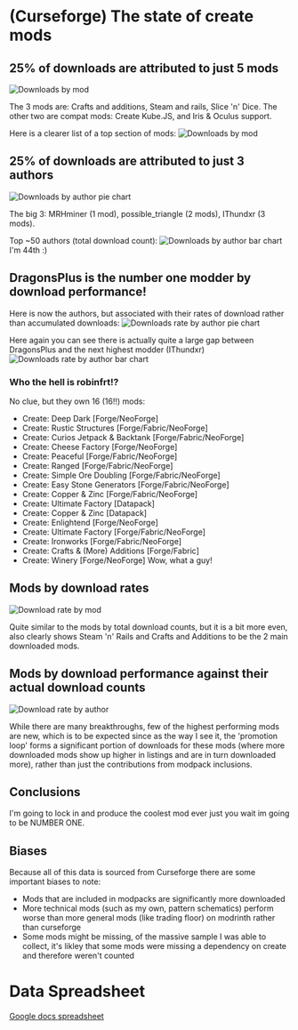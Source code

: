 # (Curseforge) The state of create mods

## 25% of downloads are attributed to just 5 mods

![Downloads by mod](/images/downloads_by_mod_pie.png)

The 3 mods are: Crafts and additions, Steam and rails, Slice 'n' Dice. The other two are compat mods: Create Kube.JS, and Iris & Oculus support.

Here is a clearer list of a top section of mods:
![Downloads by mod](/images/downloads_by_mod_bar.png)

## 25% of downloads are attributed to just 3 authors

![Downloads by author pie chart](/images/downloads_by_author_pie.png)

The big 3: MRHminer (1 mod), possible_triangle (2 mods), IThundxr (3 mods).

Top ~50 authors (total download count):
![Downloads by author bar chart](/images/downloads_by_author_bar.png)
I'm 44th :)

## DragonsPlus is the number one modder by download performance!

Here is now the authors, but associated with their rates of download rather than accumulated downloads:
![Downloads rate by author pie chart](/images/downloads_rate_by_author_pie.png)

Here again you can see there is actually quite a large gap between DragonsPlus and the next highest modder (IThundxr)
![Downloads rate by author bar chart](/images/downloads_rate_by_author_bar.png)

### Who the hell is robinfrt!?

No clue, but they own 16 (16!!) mods:
- Create: Deep Dark [Forge/NeoForge]
- Create: Rustic Structures [Forge/Fabric/NeoForge]
- Create: Curios Jetpack & Backtank [Forge/Fabric/NeoForge]
- Create: Cheese Factory [Forge/NeoForge]
- Create: Peaceful [Forge/Fabric/NeoForge]
- Create: Ranged [Forge/Fabric/NeoForge]
- Create: Simple Ore Doubling [Forge/Fabric/NeoForge]
- Create: Easy Stone Generators [Forge/Fabric/NeoForge]
- Create: Copper & Zinc [Forge/Fabric/NeoForge]
- Create: Ultimate Factory [Datapack]
- Create: Copper & Zinc [Datapack]
- Create: Enlightend [Forge/NeoForge]
- Create: Ultimate Factory [Forge/Fabric/NeoForge]
- Create: Ironworks [Forge/Fabric/NeoForge]
- Create: Crafts & (More) Additions [Forge/Fabric]
- Create: Winery [Forge/NeoForge]
Wow, what a guy!

## Mods by download rates

![Download rate by mod](/images/download_rate_by_mod.png)

Quite similar to the mods by total download counts, but it is a bit more even, also clearly shows Steam 'n' Rails and Crafts and Additions to be the 2 main downloaded mods.

## Mods by download performance against their actual download counts

![Download rate by author](/images/download_rate_against_downloads.png)

While there are many breakthroughs, few of the highest performing mods are new, which is to be expected since as the way I see it, the 'promotion loop' forms a significant portion of downloads for these mods (where more downloaded mods show up higher in listings and are in turn downloaded more), rather than just the contributions from modpack inclusions.

## Conclusions

I'm going to lock in and produce the coolest mod ever just you wait im going to be NUMBER ONE.  

## Biases

Because all of this data is sourced from Curseforge there are some important biases to note:

- Mods that are included in modpacks are significantly more downloaded
- More technical mods (such as my own, pattern schematics) perform worse than more general mods (like trading floor) on modrinth rather than curseforge
- Some mods might be missing, of the massive sample I was able to collect, it's likley that some mods were missing a dependency on create and therefore weren't counted

# Data Spreadsheet
[Google docs spreadsheet](https://docs.google.com/spreadsheets/d/1LioDgjSDE3QhZP1XjE8diui8SueDdx2Em7WNZxLupT4/edit?usp=sharing)